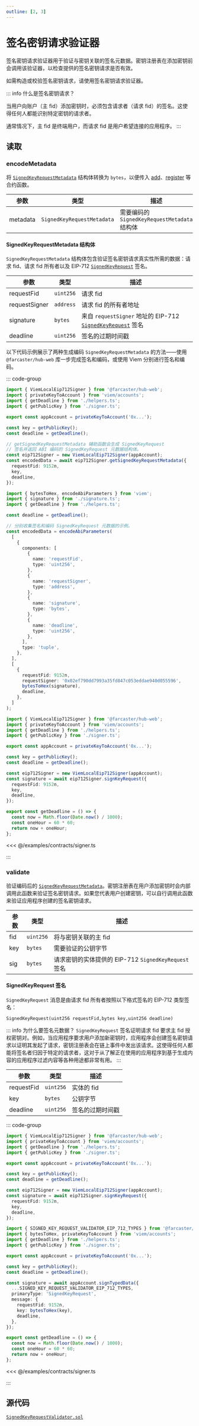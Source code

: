 ```yaml
---
outline: [2, 3]
---
```


# 签名密钥请求验证器

签名密钥请求验证器用于验证与密钥关联的签名元数据。密钥注册表在添加密钥前会调用该验证器，以检查提供的签名密钥请求是否有效。

如需构造或校验签名密钥请求，请使用签名密钥请求验证器。

::: info 什么是签名密钥请求？

当用户向账户（主 fid）添加密钥时，必须包含请求者（请求 fid）的签名。这使得任何人都能识别特定密钥的请求者。

通常情况下，主 fid 是终端用户，而请求 fid 是用户希望连接的应用程序。
:::

## 读取

### encodeMetadata

将 [`SignedKeyRequestMetadata`](#signedkeyrequestmetadata-结构体) 结构体转换为 `bytes`，以便传入 [add](/zh/reference/contracts/reference/key-gateway#add)、[register](/zh/reference/contracts/reference/bundler#register) 等合约函数。

| 参数     | 类型                       | 描述                                         |
| -------- | -------------------------- | -------------------------------------------- |
| metadata | `SignedKeyRequestMetadata` | 需要编码的 `SignedKeyRequestMetadata` 结构体 |

#### SignedKeyRequestMetadata 结构体

`SignedKeyRequestMetadata` 结构体包含验证签名密钥请求真实性所需的数据：请求 fid、请求 fid 所有者以及 EIP-712 [`SignedKeyRequest`](#signedkeyrequest-签名) 签名。

| 参数          | 类型      | 描述                                                                                  |
| ------------- | --------- | ------------------------------------------------------------------------------------- |
| requestFid    | `uint256` | 请求 fid                                                                              |
| requestSigner | `address` | 请求 fid 的所有者地址                                                                 |
| signature     | `bytes`   | 来自 `requestSigner` 地址的 EIP-712 [`SignedKeyRequest`](#signedkeyrequest-签名) 签名 |
| deadline      | `uint256` | 签名的过期时间戳                                                                      |

以下代码示例展示了两种生成编码 `SignedKeyRequestMetadata` 的方法——使用 `@farcaster/hub-web` 库一步完成签名和编码，或使用 Viem 分别进行签名和编码。

::: code-group

```ts [@farcaster/hub-web]
import { ViemLocalEip712Signer } from '@farcaster/hub-web';
import { privateKeyToAccount } from 'viem/accounts';
import { getDeadline } from './helpers.ts';
import { getPublicKey } from './signer.ts';

export const appAccount = privateKeyToAccount('0x...');

const key = getPublicKey();
const deadline = getDeadline();

// getSignedKeyRequestMetadata 辅助函数会生成 SignedKeyRequest
// 签名并返回 ABI 编码的 SignedKeyRequest 元数据结构体。
const eip712Signer = new ViemLocalEip712Signer(appAccount);
const encodedData = await eip712Signer.getSignedKeyRequestMetadata({
  requestFid: 9152n,
  key,
  deadline,
});
```

```ts [Viem]
import { bytesToHex, encodeAbiParameters } from 'viem';
import { signature } from './signature.ts';
import { getDeadline } from './helpers.ts';

const deadline = getDeadline();

// 分别收集签名和编码 SignedKeyRequest 元数据的示例。
const encodedData = encodeAbiParameters(
  [
    {
      components: [
        {
          name: 'requestFid',
          type: 'uint256',
        },
        {
          name: 'requestSigner',
          type: 'address',
        },
        {
          name: 'signature',
          type: 'bytes',
        },
        {
          name: 'deadline',
          type: 'uint256',
        },
      ],
      type: 'tuple',
    },
  ],
  [
    {
      requestFid: 9152n,
      requestSigner: '0x02ef790dd7993a35fd847c053eddae940d055596',
      bytesToHex(signature),
      deadline,
    },
  ]
);
```

```ts [signature.ts]
import { ViemLocalEip712Signer } from '@farcaster/hub-web';
import { privateKeyToAccount } from 'viem/accounts';
import { getDeadline } from './helpers.ts';
import { getPublicKey } from './signer.ts';

export const appAccount = privateKeyToAccount('0x...');

const key = getPublicKey();
const deadline = getDeadline();

const eip712Signer = new ViemLocalEip712Signer(appAccount);
const signature = await eip712Signer.signKeyRequest({
  requestFid: 9152n,
  key,
  deadline,
});
```

```ts [helpers.ts]
export const getDeadline = () => {
  const now = Math.floor(Date.now() / 1000);
  const oneHour = 60 * 60;
  return now + oneHour;
};
```

<<< @/examples/contracts/signer.ts

:::

### validate

验证编码后的 [`SignedKeyRequestMetadata`](#signedkeyrequestmetadata-结构体)。密钥注册表在用户添加密钥时会内部调用此函数来验证签名密钥请求。如果您代表用户创建密钥，可以自行调用此函数来验证应用程序创建的签名密钥请求。

| 参数 | 类型      | 描述                                                 |
| ---- | --------- | ---------------------------------------------------- |
| fid  | `uint256` | 将与密钥关联的主 fid                                 |
| key  | `bytes`   | 需要验证的公钥字节                                   |
| sig  | `bytes`   | 请求密钥的实体提供的 EIP-712 `SignedKeyRequest` 签名 |

#### SignedKeyRequest 签名

`SignedKeyRequest` 消息是由请求 fid 所有者按照以下格式签名的 EIP-712 类型签名：

`SignedKeyRequest(uint256 requestFid,bytes key,uint256 deadline)`

::: info 为什么要签名元数据？
`SignedKeyRequest` 签名证明请求 fid 要求主 fid 授权密钥对。例如，当应用程序要求用户添加新密钥时，应用程序会创建签名密钥请求以证明其发起了请求，密钥注册表会在链上事件中发出该请求。这使得任何人都能将签名者归因于特定的请求者，这对于从了解正在使用的应用程序到基于生成内容的应用程序过滤内容等各种用途都非常有用。
:::

| 参数       | 类型      | 描述             |
| ---------- | --------- | ---------------- |
| requestFid | `uint256` | 实体的 fid       |
| key        | `bytes`   | 公钥字节         |
| deadline   | `uint256` | 签名的过期时间戳 |

::: code-group

```ts [@farcaster/hub-web]
import { ViemLocalEip712Signer } from '@farcaster/hub-web';
import { privateKeyToAccount } from 'viem/accounts';
import { getDeadline } from './helpers.ts';
import { getPublicKey } from './signer.ts';

export const appAccount = privateKeyToAccount('0x...');

const key = getPublicKey();
const deadline = getDeadline();

const eip712Signer = new ViemLocalEip712Signer(appAccount);
const signature = await eip712Signer.signKeyRequest({
  requestFid: 9152n,
  key,
  deadline,
});
```

```ts [Viem]
import { SIGNED_KEY_REQUEST_VALIDATOR_EIP_712_TYPES } from '@farcaster/hub-web';
import { bytesToHex, privateKeyToAccount } from 'viem/accounts';
import { getDeadline } from './helpers.ts';
import { getPublicKey } from './signer.ts';

export const appAccount = privateKeyToAccount('0x...');

const key = getPublicKey();
const deadline = getDeadline();

const signature = await appAccount.signTypedData({
  ...SIGNED_KEY_REQUEST_VALIDATOR_EIP_712_TYPES,
  primaryType: 'SignedKeyRequest',
  message: {
    requestFid: 9152n,
    key: bytesToHex(key),
    deadline,
  },
});
```

```ts [helpers.ts]
export const getDeadline = () => {
  const now = Math.floor(Date.now() / 1000);
  const oneHour = 60 * 60;
  return now + oneHour;
};
```

<<< @/examples/contracts/signer.ts

:::

## 源代码

[`SignedKeyRequestValidator.sol`](https://github.com/farcasterxyz/contracts/blob/1aceebe916de446f69b98ba1745a42f071785730/src/validators/SignedKeyRequestValidator.sol)

